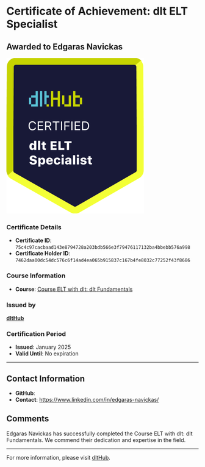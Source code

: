 
# Certificate of Achievement: dlt ELT Specialist

## Awarded to **Edgaras Navickas**

![Course Image](../badges/dlt_ELT_specialist.png)

### Certificate Details
- **Certificate ID**: `75c4c97cacbaad143e8794728a203bdb566e3f79476117132ba4bbebb576a998`
- **Certificate Holder ID**: `7462daa00dc54dc576c6f14ad4ea065b915837c167b4fe8032c77252f43f8686`

### Course Information
- **Course**: [Course ELT with dlt: dlt Fundamentals](https://github.com/dlt-hub/dlthub-education/tree/main/courses/dlt_fundamentals_dec_2024)

### Issued by
[**dltHub**](https://dlthub.com/) 

### Certification Period
- **Issued**: January 2025
- **Valid Until**: No expiration

---

## Contact Information
- **GitHub**: 
- **Contact**: https://www.linkedin.com/in/edgaras-navickas/

## Comments
Edgaras Navickas has successfully completed the Course ELT with dlt: dlt Fundamentals. We commend their dedication and expertise in the field.

---

For more information, please visit [dltHub](https://dlthub.com/).
    